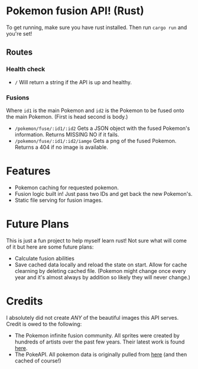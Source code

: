 # Pokemon fusion API! (Rust)

To get running, make sure you have rust installed. Then run `cargo run` and you're set!

## Routes

### Health check

- `/` Will return a string if the API is up and healthy.

### Fusions

Where `id1` is the main Pokemon and `id2` is the Pokemon to be fused onto the main Pokemon. (First is head second is body.)

- `/pokemon/fuse/:id1/:id2` Gets a JSON object with the fused Pokemon's information. Returns MISSING NO if it fails.
- `/pokemon/fuse/:id1/:id2/iamge` Gets a png of the fused Pokemon. Returns a 404 if no image is available.

# Features

- Pokemon caching for requested pokemon.
- Fusion logic built in! Just pass two IDs and get back the new Pokemon's.
- Static file serving for fusion images.

# Future Plans

This is just a fun project to help myself learn rust! Not sure what will come of it but here are some future plans:

- Calculate fusion abilities
- Save cached data locally and reload the state on start. Allow for cache clearning by deleting cached file. (Pokemon might change once every year and it's almost always by addition so likely they will never change.)

# Credits

I absolutely did not create *ANY* of the beautiful images this API serves. Credit is owed to the following:

- The Pokemon infinite fusion community. All sprites were created by hundreds of artists over the past few years. Their latest work is found [here](https://gitlab.com/pokemoninfinitefusion/customsprites "A repository where the latest sprites are uploaded.").
- The PokeAPI. All pokemon data is originally pulled from [here](https://pokeapi.co/) (and then cached of course!)